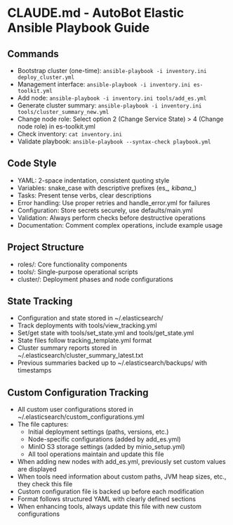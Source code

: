# CLAUDE.md - AutoBot Elastic Ansible Playbook Guide

## Commands
- Bootstrap cluster (one-time): `ansible-playbook -i inventory.ini deploy_cluster.yml`
- Management interface: `ansible-playbook -i inventory.ini es-toolkit.yml`
- Add node: `ansible-playbook -i inventory.ini tools/add_es.yml`
- Generate cluster summary: `ansible-playbook -i inventory.ini tools/cluster_summary_new.yml`
- Change node role: Select option 2 (Change Service State) > 4 (Change node role) in es-toolkit.yml
- Check inventory: `cat inventory.ini`
- Validate playbook: `ansible-playbook --syntax-check playbook.yml`

## Code Style
- YAML: 2-space indentation, consistent quoting style
- Variables: snake_case with descriptive prefixes (es_*, kibana_*)
- Tasks: Present tense verbs, clear descriptions
- Error handling: Use proper retries and handle_error.yml for failures
- Configuration: Store secrets securely, use defaults/main.yml
- Validation: Always perform checks before destructive operations
- Documentation: Comment complex operations, include example usage

## Project Structure
- roles/: Core functionality components
- tools/: Single-purpose operational scripts
- cluster/: Deployment phases and node configurations

## State Tracking
- Configuration and state stored in ~/.elasticsearch/
- Track deployments with tools/view_tracking.yml
- Set/get state with tools/set_state.yml and tools/get_state.yml
- State files follow tracking_template.yml format
- Cluster summary reports stored in ~/.elasticsearch/cluster_summary_latest.txt
- Previous summaries backed up to ~/.elasticsearch/backups/ with timestamps

## Custom Configuration Tracking
- All custom user configurations stored in ~/.elasticsearch/custom_configurations.yml
- The file captures:
  - Initial deployment settings (paths, versions, etc.)
  - Node-specific configurations (added by add_es.yml)
  - MinIO S3 storage settings (added by minio_setup.yml)
  - All tool operations maintain and update this file
- When adding new nodes with add_es.yml, previously set custom values are displayed
- When tools need information about custom paths, JVM heap sizes, etc., they check this file
- Custom configuration file is backed up before each modification
- Format follows structured YAML with clearly defined sections
- When enhancing tools, always update this file with new custom configurations